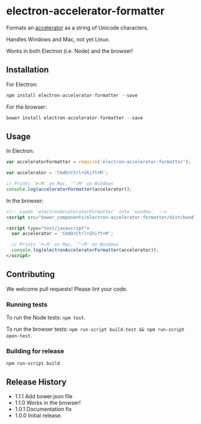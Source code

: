 # electron-accelerator-formatter

Formats an [accelerator](https://github.com/atom/electron/blob/master/docs/api/accelerator.md)
as a string of Unicode characters.

Handles Windows and Mac, not yet Linux.

Works in both Electron (i.e. Node) and the browser!

## Installation

For Electron:

```js
npm install electron-accelerator-formatter --save
```

For the browser:

```js
bower install electron-accelerator-formatter --save
```

## Usage

In Electron:

```js
var acceleratorFormatter = require('electron-accelerator-formatter');

var accelerator = 'CmdOrCtrl+Shift+M';

// Prints '⌘⇧M' on Mac, '^⇧M' on Windows
console.log(acceleratorFormatter(accelerator));
```

In the browser:

```html
<!-- Loads `electronAcceleratorFormatter` into `window`. -->
<script src="bower_components/electron-accelerator-formatter/dist/bundle.min.js"></script>

<script type="text/javascript">
  var accelerator = 'CmdOrCtrl+Shift+M';

  // Prints '⌘⇧M' on Mac, '^⇧M' on Windows
  console.log(electronAcceleratorFormatter(accelerator));
</script>
```

## Contributing

We welcome pull requests! Please lint your code.

### Running tests

To run the Node tests: `npm test`.

To run the browser tests: `npm run-script build-test && npm run-script open-test`.

### Building for release

`npm run-script build`

## Release History

* 1.1.1 Add bower.json file
* 1.1.0 Works in the browser!
* 1.0.1 Documentation fix
* 1.0.0 Initial release.
